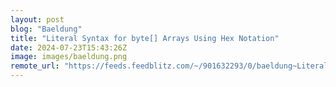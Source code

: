```yaml
---
layout: post
blog: "Baeldung"
title: "Literal Syntax for byte[] Arrays Using Hex Notation"
date: 2024-07-23T15:43:26Z
image: images/baeldung.png
remote_url: "https://feeds.feedblitz.com/~/901632293/0/baeldung~Literal-Syntax-for-byte-Arrays-Using-Hex-Notation"
---
```

